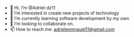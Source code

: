 - 👋 Hi, I’m @Adriel-dz11
- 👀 I’m interested in create new projects of technology
- 🌱 I’m currently learning software development by my own
- 💞️ I’m looking to collaborate on.
- 📫 How to reach me: adrielenmnauel11@gmail.com

<!---
Adriel-dz11/Adriel-dz11 is a ✨ special ✨ repository because its `README.md` (this file) appears on your GitHub profile.
You can click the Preview link to take a look at your changes.
--->
